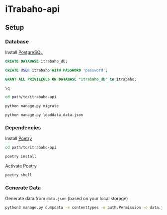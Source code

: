 # iTrabaho-api

## Setup

### Database

Install [PostgreSQL](https://www.postgresql.org/download/)

```sql
CREATE DATABASE itrabaho_db;
```

```sql
CREATE USER itrabaho WITH PASSWORD 'password';
```

```sql
GRANT ALL PRIVILEGES ON DATABASE "itrabaho_db" to itrabaho;
```

```sql
\q
```

```bash
cd path/to/itrabaho-api
```

```bash
python manage.py migrate
```

```bash
python manage.py loaddata data.json
```

### Dependencies

Install [Poetry](https://python-poetry.org/docs/#installation)

```bash
cd path/to/itrabaho-api
```

```bash
poetry install
```

Activate Poetry

```bash
poetry shell
```

### Generate Data

Generate data from `data.json` (based on your local storage)

```bash
python3 manage.py dumpdata -e contenttypes -e auth.Permission -o data.json
```
